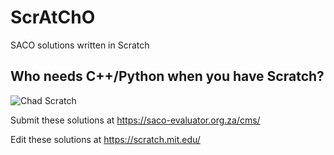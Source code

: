 # ScrAtChO

SACO solutions written in Scratch

## Who needs C++/Python when you have Scratch?

![Chad Scratch](https://external-preview.redd.it/gPWTW9Q6sdhgECNYLai23bGQJBO578euGerFz7LyKIs.png?auto=webp&s=a1f672f81cabfa0811d32a18a09d62391a0f6cd6)

Submit these solutions at https://saco-evaluator.org.za/cms/

Edit these solutions at https://scratch.mit.edu/
